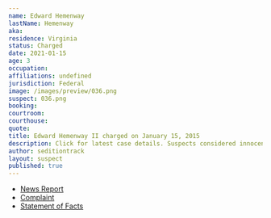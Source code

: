 ```yaml
---
name: Edward Hemenway
lastName: Hemenway
aka:
residence: Virginia
status: Charged
date: 2021-01-15
age: 3
occupation:
affiliations: undefined
jurisdiction: Federal
image: /images/preview/036.png
suspect: 036.png
booking:
courtroom:
courthouse:
quote:
title: Edward Hemenway II charged on January 15, 2015
description: Click for latest case details. Suspects considered innocent until proven guilty.
author: seditiontrack
layout: suspect
published: true
---
```

- [News Report](https://www.whas11.com/article/news/crime/kentucky-capitol-riot-arrests-bauer/417-51b5098f-25b0-41f7-898b-37616e64dc5d)
- [Complaint](https://www.justice.gov/opa/page/file/1355726/download)
- [Statement of Facts](https://www.justice.gov/opa/page/file/1355721/download)
